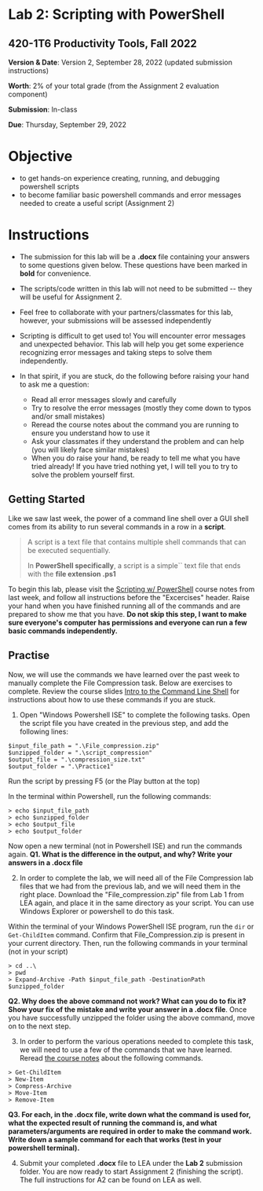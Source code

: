 # Lab 2: Scripting with PowerShell
## 420-1T6 Productivity Tools, Fall 2022

**Version & Date**: Version 2, September 28, 2022 (updated submission instructions)

**Worth**: 2% of your total grade (from the Assignment 2 evaluation component)

**Submission**: In-class

**Due**: Thursday, September 29, 2022


# Objective
- to get hands-on experience creating, running, and debugging powershell scripts
- to become familiar basic powershell commands and error messages needed to create a useful script (Assignment 2)

# Instructions
- The submission for this lab will be a **.docx** file containing your answers to some questions given below. These questions have been marked in **bold** for convenience.
- The scripts/code written in this lab will not need to be submitted -- they will be useful for Assignment 2.
- Feel free to collaborate with your partners/classmates for this lab, however, your submissions will be assessed independently
- Scripting is difficult to get used to! You will encounter error messages and unexpected behavior. This lab will help you get some experience recognizing error messages and taking steps to solve them independently.
- In that spirit, if you are stuck, do the following before raising your hand to ask me a question:

    * Read all error messages slowly and carefully
    * Try to resolve the error messages (mostly they come down to typos and/or small mistakes)
    * Reread the course notes about the command you are running to ensure you understand how to use it
    * Ask your classmates if they understand the problem and can help (you will likely face similar mistakes)
    * When you do raise your hand, be ready to tell me what you have tried already! If you have tried nothing yet, I will tell you to try to solve the problem yourself first.


## Getting Started
Like we saw last week, the power of a command line shell over a GUI shell comes from its ability to run several commands in a row in a **script**.

> A script is a text file that contains multiple shell commands that can be executed sequentially.
>
> In **PowerShell specifically**, a script is a simple`` text file that ends with the **file extension .ps1**

To begin this lab, please visit the [Scripting w/ PowerShell](https://michaelhaaf.github.io/1T6-F22/#/wk7/pwsh_scripting) course notes from last week, and follow all instructions before the "Excercises" header. Raise your hand when you have finished running all of the commands and are prepared to show me that you have. **Do not skip this step, I want to make sure everyone's computer has permissions and everyone can run a few basic commands independently.**

## Practise
Now, we will use the commands we have learned over the past week to manually complete the File Compression task. Below are exercises to complete. Review the course slides [Intro to the Command Line Shell](https://michaelhaaf.github.io/1T6-F22/#/wk7/intro-command-line) for instructions about how to use these commands if you are stuck.

1. Open "Windows Powershell ISE" to complete the following tasks. Open the script file you have created in the previous step, and add the following lines:

```
$input_file_path = ".\File_compression.zip"
$unzipped_folder = ".\script_compression"
$output_file = ".\compression_size.txt"
$output_folder = ".\Practice1"
```
Run the script by pressing F5 (or the Play button at the top)

In the terminal within Powershell, run the following commands:

```
> echo $input_file_path
> echo $unzipped_folder
> echo $output_file
> echo $output_folder
```

Now open a new terminal (not in Powershell ISE) and run the commands again. **Q1. What is the difference in the output, and why? Write your answers in a .docx file**

2. In order to complete the lab, we will need all of the File Compression lab files that we had from the previous lab, and we will need them in the right place. Download the "File_compression.zip" file from Lab 1 from LEA again, and place it in the same directory as your script. You can use Windows Explorer or powershell to do this task. 

Within the terminal of your Windows PowerShell ISE program, run the `dir` or `Get-ChildItem` command. Confirm that File_Compression.zip is present in your current directory. Then, run the following commands in your terminal (not in your script)

```
> cd ..\
> pwd
> Expand-Archive -Path $input_file_path -DestinationPath $unzipped_folder
```

**Q2. Why does the above command not work? What can you do to fix it? Show your fix of the mistake and write your answer in a .docx file**. Once you have successfully unzipped the folder using the above command, move on to the next step.

3. In order to perform the various operations needed to complete this task, we will need to use a few of the commands that we have learned. Reread [the course notes](wk7/intro-command-line) about the following commands.
```
> Get-ChildItem
> New-Item
> Compress-Archive
> Move-Item
> Remove-Item
```
**Q3. For each, in the .docx file, write down what the command is used for, what the expected result of running the command is, and what parameters/arguments are required in order to make the command work. Write down a sample command for each that works (test in your powershell terminal).**

4. Submit your completed **.docx** file to LEA under the **Lab 2** submission folder. You are now ready to start Assignment 2 (finishing the script). The full instructions for A2 can be found on LEA as well.

